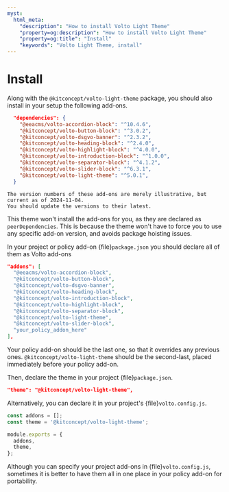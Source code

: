 ```yaml
---
myst:
  html_meta:
    "description": "How to install Volto Light Theme"
    "property=og:description": "How to install Volto Light Theme"
    "property=og:title": "Install"
    "keywords": "Volto Light Theme, install"
---
```


# Install

Along with the `@kitconcept/volto-light-theme` package, you should also install in your setup the following add-ons.

```json
  "dependencies": {
    "@eeacms/volto-accordion-block": "^10.4.6",
    "@kitconcept/volto-button-block": "^3.0.2",
    "@kitconcept/volto-dsgvo-banner": "^2.3.2",
    "@kitconcept/volto-heading-block": "^2.4.0",
    "@kitconcept/volto-highlight-block": "^4.0.0",
    "@kitconcept/volto-introduction-block": "^1.0.0",
    "@kitconcept/volto-separator-block": "^4.1.2",
    "@kitconcept/volto-slider-block": "^6.3.1",
    "@kitconcept/volto-light-theme": "^5.0.1",
  }
```

```{note}
The version numbers of these add-ons are merely illustrative, but current as of 2024-11-04.
You should update the versions to their latest.
```

This theme won't install the add-ons for you, as they are declared as `peerDependencies`.
This is because the theme won't have to force you to use any specific add-on version, and avoids package hoisting issues.

In your project or policy add-on {file}`package.json` you should declare all of them as Volto add-ons

```json
"addons": [
  "@eeacms/volto-accordion-block",
  "@kitconcept/volto-button-block",
  "@kitconcept/volto-dsgvo-banner",
  "@kitconcept/volto-heading-block",
  "@kitconcept/volto-introduction-block",
  "@kitconcept/volto-highlight-block",
  "@kitconcept/volto-separator-block",
  "@kitconcept/volto-light-theme",
  "@kitconcept/volto-slider-block",
  "your_policy_addon_here"
],
```

Your policy add-on should be the last one, so that it overrides any previous ones.
`@kitconcept/volto-light-theme` should be the second-last, placed immediately before your policy add-on.

Then, declare the theme in your project {file}`package.json`.

```json
"theme": "@kitconcept/volto-light-theme",
```

Alternatively, you can declare it in your project's {file}`volto.config.js`.

```js
const addons = [];
const theme = '@kitconcept/volto-light-theme';

module.exports = {
  addons,
  theme,
};
```

Although you can specify your project add-ons in {file}`volto.config.js`, sometimes it is better to have them all in one place in your policy add-on for portability.
